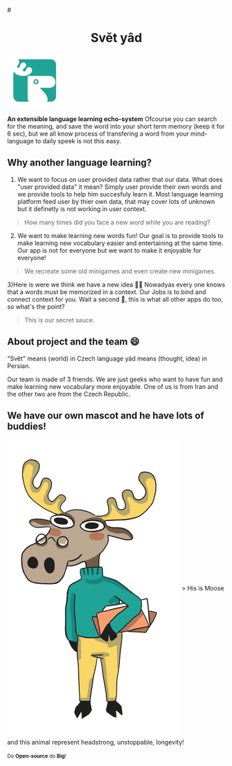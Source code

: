 #<h1 align="center">Svět yâd</h1> 
<img src="./doc/assets/readme/logo.png" alt="logo" />

<b>An extensible language learning echo-system</b>
Ofcourse you can search for the meaning, and save the word into your short term memory (keep it for 6 sec), but we all know process of transfering a word from your mind-language to daily speek is not this easy.

## Why another language learning?

1) We want to focus on user provided data rather that our data. 
What does "user provided data" it mean? Simply user provide their own words and we provide tools to help him succesfuly learn it. Most language learning platform feed user by thier own data, that may cover lots of unknown but it definetly is not working in user context.
> How many times did you face a new word while you are reading?

2) We want to make learning new words fun!
Our goal is to provide tools to make learning new vocabulary easier and entertaining at the same time. Our app is not for everyone but we want to make it enjoyable for everyone!
> We recreate some old minigames and even create new minigames.

3)Here is were we think we have a new idea 👍🏻
Nowadyas every one knows that a words must be memorized in a context. Our Jobs is to bind and connect context for you. Wait a second 🤠, this is what all other apps do too, so what's the point?
> This is our secret sauce.

## About project and the team 😄 

"Svět" means (world) in Czech language yâd means (thought, idea) in Persian.

Our team is made of 3 friends. We are just geeks who want to have fun and make learning new vocabulary more enjoyable. One of us is from Iran and the other two are from the Czech Republic.

## We have our own mascot and he have lots of buddies! 

<img src="./doc/assets/readme/moose.png" alt="Moose" align="center"/>
> His is Moose and this animal represent headstrong, unstoppable, longevity! 

<small>Do **Open-source** do **Big**!<small>
